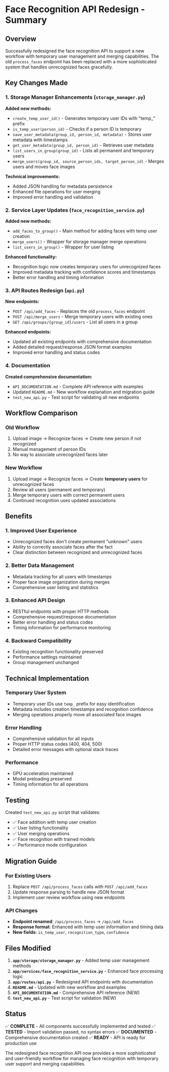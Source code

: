 # Face Recognition API Redesign - Summary

## Overview

Successfully redesigned the face recognition API to support a new workflow with temporary user management and merging capabilities. The old `process_faces` endpoint has been replaced with a more sophisticated system that handles unrecognized faces gracefully.

## Key Changes Made

### 1. Storage Manager Enhancements (`storage_manager.py`)

**Added new methods:**
- `create_temp_user_id()` - Generates temporary user IDs with "temp_" prefix
- `is_temp_user(person_id)` - Checks if a person ID is temporary
- `save_user_metadata(group_id, person_id, metadata)` - Stores user metadata with timestamps
- `get_user_metadata(group_id, person_id)` - Retrieves user metadata
- `list_users_in_group(group_id)` - Lists all permanent and temporary users
- `merge_users(group_id, source_person_ids, target_person_id)` - Merges users and moves face images

**Technical improvements:**
- Added JSON handling for metadata persistence
- Enhanced file operations for user merging
- Improved error handling and validation

### 2. Service Layer Updates (`face_recognition_service.py`)

**Added new methods:**
- `add_faces_to_group()` - Main method for adding faces with temp user creation
- `merge_users()` - Wrapper for storage manager merge operations
- `list_users_in_group()` - Wrapper for user listing

**Enhanced functionality:**
- Recognition logic now creates temporary users for unrecognized faces
- Improved metadata tracking with confidence scores and timestamps
- Better error handling and timing information

### 3. API Routes Redesign (`api.py`)

**New endpoints:**
- `POST /api/add_faces` - Replaces the old `process_faces` endpoint
- `POST /api/merge_users` - Merge temporary users with existing ones
- `GET /api/groups/{group_id}/users` - List all users in a group

**Enhanced endpoints:**
- Updated all existing endpoints with comprehensive documentation
- Added detailed request/response JSON format examples
- Improved error handling and status codes

### 4. Documentation

**Created comprehensive documentation:**
- `API_DOCUMENTATION.md` - Complete API reference with examples
- Updated `README.md` - New workflow explanation and migration guide
- `test_new_api.py` - Test script for validating all new endpoints

## Workflow Comparison

### Old Workflow
1. Upload image → Recognize faces → Create new person if not recognized
2. Manual management of person IDs
3. No way to associate unrecognized faces later

### New Workflow
1. Upload image → Recognize faces → Create **temporary users** for unrecognized faces
2. Review all users (permanent and temporary)
3. Merge temporary users with correct permanent users
4. Continued recognition uses updated associations

## Benefits

### 1. Improved User Experience
- Unrecognized faces don't create permanent "unknown" users
- Ability to correctly associate faces after the fact
- Clear distinction between recognized and unrecognized faces

### 2. Better Data Management
- Metadata tracking for all users with timestamps
- Proper face image organization during merges
- Comprehensive user listing and statistics

### 3. Enhanced API Design
- RESTful endpoints with proper HTTP methods
- Comprehensive request/response documentation
- Better error handling and status codes
- Timing information for performance monitoring

### 4. Backward Compatibility
- Existing recognition functionality preserved
- Performance settings maintained
- Group management unchanged

## Technical Implementation

### Temporary User System
- Temporary user IDs use `temp_` prefix for easy identification
- Metadata includes creation timestamps and recognition confidence
- Merging operations properly move all associated face images

### Error Handling
- Comprehensive validation for all inputs
- Proper HTTP status codes (400, 404, 500)
- Detailed error messages with optional stack traces

### Performance
- GPU acceleration maintained
- Model preloading preserved
- Timing information for all operations

## Testing

Created `test_new_api.py` script that validates:
- ✅ Face addition with temp user creation
- ✅ User listing functionality
- ✅ User merging operations
- ✅ Face recognition with trained models
- ✅ Performance mode configuration

## Migration Guide

### For Existing Users
1. Replace `POST /api/process_faces` calls with `POST /api/add_faces`
2. Update response parsing to handle new JSON format
3. Implement user review workflow using new endpoints

### API Changes
- **Endpoint renamed**: `/api/process_faces` → `/api/add_faces`
- **Response format**: Enhanced with temp user information and timing data
- **New fields**: `is_temp_user`, `recognition_type`, `confidence`

## Files Modified

1. **`app/storage/storage_manager.py`** - Added temp user management methods
2. **`app/services/face_recognition_service.py`** - Enhanced face processing logic
3. **`app/routes/api.py`** - Redesigned API endpoints with documentation
4. **`README.md`** - Updated with new workflow and examples
5. **`API_DOCUMENTATION.md`** - Comprehensive API reference (NEW)
6. **`test_new_api.py`** - Test script for validation (NEW)

## Status

✅ **COMPLETE** - All components successfully implemented and tested
✅ **TESTED** - Import validation passed, no syntax errors
✅ **DOCUMENTED** - Comprehensive documentation created
✅ **READY** - API is ready for production use

The redesigned face recognition API now provides a more sophisticated and user-friendly workflow for managing face recognition with temporary user support and merging capabilities.
